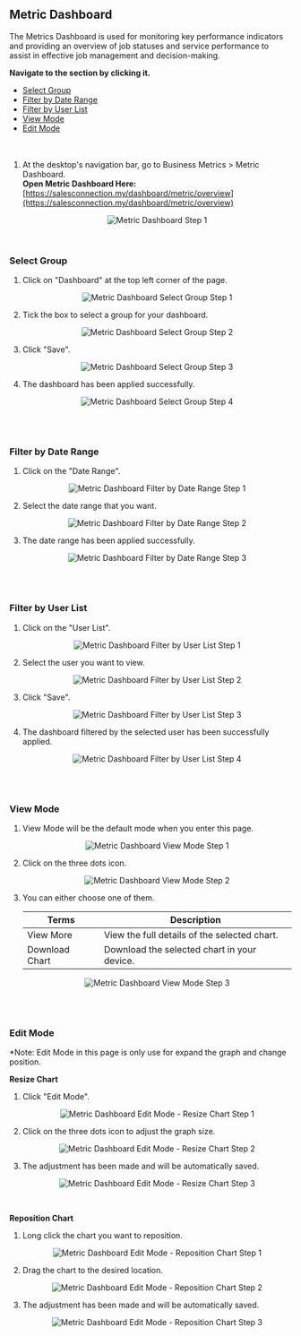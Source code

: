 
## Metric Dashboard

The Metrics Dashboard is used for monitoring key performance indicators and providing an overview of job statuses and service performance to assist in effective job management and decision-making.

**Navigate to the section by clicking it.**<br>

- [Select Group](#section1)<br>
- [Filter by Date Range](#section2)<br>
- [Filter by User List](#section3)<br>
- [View Mode](#section4)<br>
- [Edit Mode](#section5)
<br><br><br>

1. At the desktop's navigation bar, go to Business Metrics > Metric Dashboard.<br>
   **Open Metric Dashboard Here:** [https://salesconnection.my/dashboard/metric/overview](https://salesconnection.my/dashboard/metric/overview)

   <p align="center">
     <img src="img2/Metric_Dashboard_Step_1.png" alt="Metric Dashboard Step 1">
   </p>
   <br>

<a id="section1"></a>

### Select Group

1. Click on "Dashboard" at the top left corner of the page.

   <p align="center">
     <img src="img2/Metric_Dashboard_Select_Group_Step_1.png" alt="Metric Dashboard Select Group Step 1">
   </p>

2. Tick the box to select a group for your dashboard.

   <p align="center">
     <img src="img2/Metric_Dashboard_Select_Group_Step_2.png" alt="Metric Dashboard Select Group Step 2">
   </p>

3. Click "Save".

   <p align="center">
     <img src="img2/Metric_Dashboard_Select_Group_Step_3.png" alt="Metric Dashboard Select Group Step 3">
   </p>

4. The dashboard has been applied successfully.

   <p align="center">
     <img src="img2/Metric_Dashboard_Select_Group_Step_4.png" alt="Metric Dashboard Select Group Step 4">
   </p>
   <br><br>

<a id="section2"></a>

### Filter by Date Range

1. Click on the "Date Range".

   <p align="center">
     <img src="img2/Metric_Dashboard_Filter_by_Date_Range_Step_1.png" alt="Metric Dashboard Filter by Date Range Step 1">
   </p>

2. Select the date range that you want.

   <p align="center">
     <img src="img2/Metric_Dashboard_Filter_by_Date_Range_Step_2.png" alt="Metric Dashboard Filter by Date Range Step 2">
   </p>

3. The date range has been applied successfully.

   <p align="center">
     <img src="img2/Metric_Dashboard_Filter_by_Date_Range_Step_3.png" alt="Metric Dashboard Filter by Date Range Step 3">
   </p>
   <br><br>

<a id="section3"></a>

### Filter by User List

1. Click on the "User List".

   <p align="center">
     <img src="img2/Metric_Dashboard_Filter_by_User_List_Step_1.png" alt="Metric Dashboard Filter by User List Step 1">
   </p>

2. Select the user you want to view.

   <p align="center">
     <img src="img2/Metric_Dashboard_Filter_by_User_List_Step_2.png" alt="Metric Dashboard Filter by User List Step 2">
   </p>

3. Click "Save".

   <p align="center">
     <img src="img2/Metric_Dashboard_Filter_by_User_List_Step_3.png" alt="Metric Dashboard Filter by User List Step 3">
   </p>

4. The dashboard filtered by the selected user has been successfully applied.

   <p align="center">
     <img src="img2/Metric_Dashboard_Filter_by_User_List_Step_4.png" alt="Metric Dashboard Filter by User List Step 4">
   </p>
   <br><br>

<a id="section4"></a>

### View Mode

1. View Mode will be the default mode when you enter this page.

   <p align="center">
     <img src="img2/Metric_Dashboard_View_Mode_Step_1.png" alt="Metric Dashboard View Mode Step 1">
   </p>

2. Click on the three dots icon.

   <p align="center">
     <img src="img2/Metric_Dashboard_View_Mode_Step_2.png" alt="Metric Dashboard View Mode Step 2">
   </p>

3. You can either choose one of them.

   | Terms | Description |
   |-------|-------------|
   | View More | View the full details of the selected chart. |
   | Download Chart | Download the selected chart in your device. |

   <p align="center">
     <img src="img2/Metric_Dashboard_View_Mode_Step_3.png" alt="Metric Dashboard View Mode Step 3">
   </p>
   <br><br>

<a id="section5"></a>

### Edit Mode

*Note: Edit Mode in this page is only use for expand the graph and change position.<br>

**Resize Chart**

1. Click "Edit Mode".

   <p align="center">
     <img src="img2/Metric_Dashboard_Edit_Mode_Step_1.png" alt="Metric Dashboard Edit Mode - Resize Chart Step 1">
   </p>

2. Click on the three dots icon to adjust the graph size.

   <p align="center">
     <img src="img2/Metric_Dashboard_Edit_Mode_Step_2.png" alt="Metric Dashboard Edit Mode - Resize Chart Step 2">
   </p>

3. The adjustment has been made and will be automatically saved.

   <p align="center">
     <img src="img2/Metric_Dashboard_Edit_Mode_Step_3.png" alt="Metric Dashboard Edit Mode - Resize Chart Step 3">
   </p>
   <br>
   
**Reposition Chart**

1. Long click the chart you want to reposition.

   <p align="center">
     <img src="img2/Metric_Dashboard_Reposition_Chart_Step_1.png" alt="Metric Dashboard Edit Mode - Reposition Chart Step 1">
   </p>

2. Drag the chart to the desired location.

   <p align="center">
     <img src="img2/Metric_Dashboard_Reposition_Chart_Step_2.png" alt="Metric Dashboard Edit Mode - Reposition Chart Step 2">
   </p>

3. The adjustment has been made and will be automatically saved.

   <p align="center">
     <img src="img2/Metric_Dashboard_Reposition_Chart_Step_3.png" alt="Metric Dashboard Edit Mode - Reposition Chart Step 3">
   </p>
<!-- [Link Text](https://salesconnection.github.io/Sales-Connection-Support/Metric_Dashboard.html) -->
